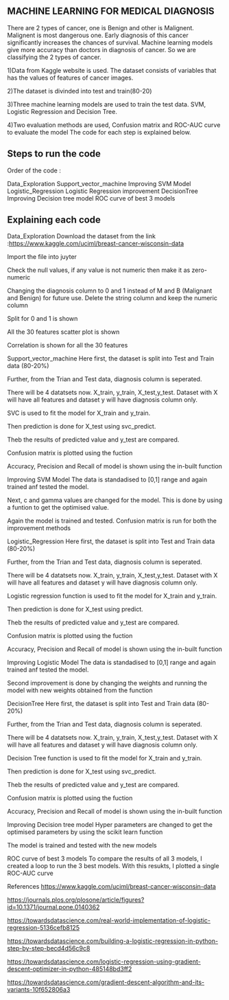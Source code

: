 ## MACHINE LEARNING FOR MEDICAL DIAGNOSIS

There are 2 types of cancer, one is Benign and other is Malignent. Malignent is most dangerous one. Early diagnosis of this cancer significantly increases the chances of survival. Machine learning models give more accuracy than doctors in diagnosis of cancer. So we are classifying the 2 types of cancer.

1)Data from Kaggle website is used. The dataset consists of variables that has the values of features of cancer images.

2)The dataset is divinded into test and train(80-20)

3)Three machine learning models are used to train the test data. SVM, Logistic Regression and Decision Tree.

4)Two evaluation methods are used, Confusion matrix and ROC-AUC curve to evaluate the model The code for each step is explained below.

## Steps to run the code 

Order of the code :

Data_Exploration
Support_vector_machine
Improving SVM Model
Logistic_Regression
Logistic Regression improvement
DecisionTree
Improving Decision tree model
ROC curve of best 3 models

## Explaining each code

Data_Exploration
Download the dataset from the link :https://www.kaggle.com/uciml/breast-cancer-wisconsin-data

Import the file into juyter

Check the null values, if any value is not numeric then make it as zero-numeric

Changing the diagnosis column to 0 and 1 instead of M and B (Malignant and Benign) for future use. Delete the string column and keep the numeric column

Split for 0 and 1 is shown

All the 30 features scatter plot is shown

Correlation is shown for all the 30 features

Support_vector_machine
Here first, the dataset is split into Test and Train data (80-20%)

Further, from the Trian and Test data, diagnosis column is seperated.

There will be 4 datatsets now. X_train, y_train, X_test,y_test. Dataset with X will have all features and dataset y will have diagnosis column only.

SVC is used to fit the model for X_train and y_train.

Then prediction is done for X_test using svc_predict.

Theb the results of predicted value and y_test are compared.

Confusion matrix is plotted using the fuction

Accuracy, Precision and Recall of model is shown using the in-built function

Improving SVM Model
The data is standadised to [0,1] range and again trained anf tested the model.

Next, c and gamma values are changed for the model. This is done by using a funtion to get the optimised value.

Again the model is trained and tested. Confusion matrix is run for both the improvement methods

Logistic_Regression
Here first, the dataset is split into Test and Train data (80-20%)

Further, from the Trian and Test data, diagnosis column is seperated.

There will be 4 datatsets now. X_train, y_train, X_test,y_test. Dataset with X will have all features and dataset y will have diagnosis column only.

Logistic regression function is used to fit the model for X_train and y_train.

Then prediction is done for X_test using predict.

Theb the results of predicted value and y_test are compared.

Confusion matrix is plotted using the fuction

Accuracy, Precision and Recall of model is shown using the in-built function

Improving Logistic Model
The data is standadised to [0,1] range and again trained anf tested the model.

Second improvement is done by changing the weights and running the model with new weights obtained from the function

DecisionTree
Here first, the dataset is split into Test and Train data (80-20%)

Further, from the Trian and Test data, diagnosis column is seperated.

There will be 4 datatsets now. X_train, y_train, X_test,y_test. Dataset with X will have all features and dataset y will have diagnosis column only.

Decision Tree function is used to fit the model for X_train and y_train.

Then prediction is done for X_test using svc_predict.

Theb the results of predicted value and y_test are compared.

Confusion matrix is plotted using the fuction

Accuracy, Precision and Recall of model is shown using the in-built function

Improving Decision tree model
Hyper parameters are changed to get the optimised parameters by using the scikit learn function

The model is trained and tested with the new models

ROC curve of best 3 models
To compare the results of all 3 models, I created a loop to run the 3 best models. With this resukts, I plotted a single ROC-AUC curve

References
https://www.kaggle.com/uciml/breast-cancer-wisconsin-data

https://journals.plos.org/plosone/article/figures?id=10.1371/journal.pone.0140362

https://towardsdatascience.com/real-world-implementation-of-logistic-regression-5136cefb8125

https://towardsdatascience.com/building-a-logistic-regression-in-python-step-by-step-becd4d56c9c8

https://towardsdatascience.com/logistic-regression-using-gradient-descent-optimizer-in-python-485148bd3ff2

https://towardsdatascience.com/gradient-descent-algorithm-and-its-variants-10f652806a3


```python

```

